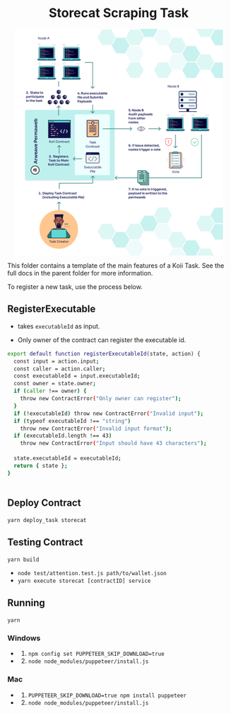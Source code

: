 <h1 align="center">Storecat Scraping Task</h1>
<p align="center">
 <img align="center" height=512px src="diagram/koi_task_diagram.jpg?raw=true"></a>
</p>

This folder contains a template of the main features of a Koii Task. See the full docs in the parent folder for more information.

To register a new task, use the process below.

## RegisterExecutable

- takes `executableId` as input.

- Only owner of the contract can register the executable id.

```bash
export default function registerExecutableId(state, action) {
  const input = action.input;
  const caller = action.caller;
  const executableId = input.executableId;
  const owner = state.owner;
  if (caller !== owner) {
    throw new ContractError("Only owner can register");
  }
  if (!executableId) throw new ContractError("Invalid input");
  if (typeof executableId !== "string")
    throw new ContractError("Invalid input format");
  if (executableId.length !== 43)
    throw new ContractError("Input should have 43 characters");

  state.executableId = executableId;
  return { state };
}



```

## Deploy Contract

`yarn deploy_task storecat`

## Testing Contract

`yarn build`

- `node test/attention.test.js path/to/wallet.json`
- `yarn execute storecat [contractID] service`

## Running
`yarn`

### Windows
- 1. `npm config set PUPPETEER_SKIP_DOWNLOAD=true`
- 2. `node node_modules/puppeteer/install.js`
### Mac
- 1. `PUPPETEER_SKIP_DOWNLOAD=true npm install puppeteer`
- 2. `node node_modules/puppeteer/install.js`